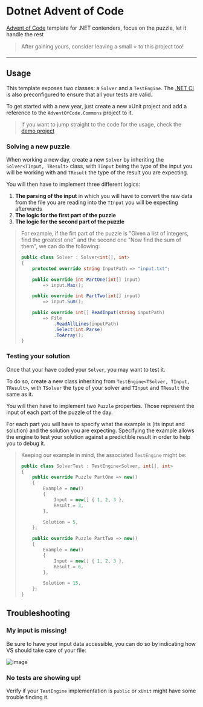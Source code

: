 # Dotnet Advent of Code

[Advent of Code](https://adventofcode.com) template for .NET contenders, focus on the puzzle, let it handle the rest 

> After gaining yours, consider leaving a small ⭐ to this project too!

---

## Usage

This template exposes two classes: a `Solver` and a `TestEngine`.
The [.NET CI](.github/workflows/dotnet.yml) is also preconfigured to ensure that all your tests are valid.

To get started with a new year, just create a new xUnit project and add a reference to the `AdventOfCode.Commons` project to it.

> If you want to jump straight to the code for the usage, check the [demo project](src/AdventOfCode.Usage)

### Solving a new puzzle

When working a new day, create a new `Solver` by inheriting the `Solver<TInput, TResult>` class,
with `TInput` being the type of the input you will be working with and `TResult` the type of the result you are expecting.

You will then have to implement three different logics:

1. **The parsing of the input** in which you will have to convert the raw data from the file you are reading into the `TInput`
  you will be expecting afterwards
2. **The logic for the first part of the puzzle**
3. **The logic for the second part of the puzzle**

> For example, if the firt part of the puzzle is "Given a list of integers, find the greatest one" and the second one 
> "Now find the sum of them", we can do the following:
> 
> ```csharp
> public class Solver : Solver<int[], int>
> {
>     protected override string InputPath => "input.txt";
> 
>     public override int PartOne(int[] input)
>         => input.Max();
> 
>     public override int PartTwo(int[] input)
>         => input.Sum();
> 
>     public override int[] ReadInput(string inputPath)
>         => File
>             .ReadAllLines(inputPath)
>             .Select(int.Parse)
>             .ToArray();
> }
> ```

### Testing your solution

Once that your have coded your `Solver`, you may want to test it.

To do so, create a new class inheriting from `TestEngine<TSolver, TInput, TResult>`, with `TSolver` the type of your solver and
`TInput` and `TResult` the same as it.

You will then have to implement two `Puzzle` properties.
Those represent the input of each part of the puzzle of the day.

For each part you will have to specify what the example is (its input and solution) and the solution you are expecting.
Specifying the example allows the engine to test your solution against a predictible result in order to help you to debug it.

> Keeping our example in mind, the associated `TestEngine` might be:
> 
> ```csharp
> public class SolverTest : TestEngine<Solver, int[], int>
> {
>     public override Puzzle PartOne => new()
>     {
>         Example = new()
>         {
>             Input = new[] { 1, 2, 3 },
>             Result = 3,
>         },
> 
>         Solution = 5,
>     };
> 
>     public override Puzzle PartTwo => new()
>     {
>         Example = new()
>         {
>             Input = new[] { 1, 2, 3 },
>             Result = 6,
>         },
> 
>         Solution = 15,
>     };
> }
> ```

## Troubleshooting

### My input is missing!

Be sure to have your input data accessible, you can do so by indicating how VS should take care of your file:

![image](https://user-images.githubusercontent.com/22640284/205364254-5e1b7995-d267-4809-8ffa-5e68efe84b84.png)

### No tests are showing up!

Verify if your `TestEngine` implementation is `public` or `xUnit` might have some trouble finding it.

